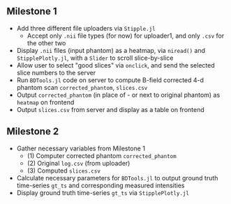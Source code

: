 ## Milestone 1
- Add three different file uploaders via `Stipple.jl` 
  - Accept only `.nii` file types (for now) for uploader1, and only `.csv` for the other two
- Display `.nii` files (input phantom) as a heatmap, via `niread()` and `StipplePlotly.jl`, with a `Slider` to scroll slice-by-slice
- Allow user to select "good slices" via `onclick`, and send the selected slice numbers to the server
- Run `BDTools.jl` code on server to compute B-field corrected 4-d phantom scan `corrected_phantom`, `slices.csv`
- Output `corrected_phantom` (in place of - or next to original phantom) as `heatmap` on frontend
- Output `slices.csv` from server and display as a table on frontend

## Milestone 2
- Gather necessary variables from Milestone 1
  - (1) Computer corrected phantom `corrected_phantom`
  - (2) Original `log.csv` (from uploader)
  - (3) Computed `slices.csv`
- Calculate necessary parameters for `BDTools.jl` to output ground truth time-series `gt_ts` and corresponding measured intensities
- Display ground truth time-series `gt_ts` via `StipplePlotly.jl`